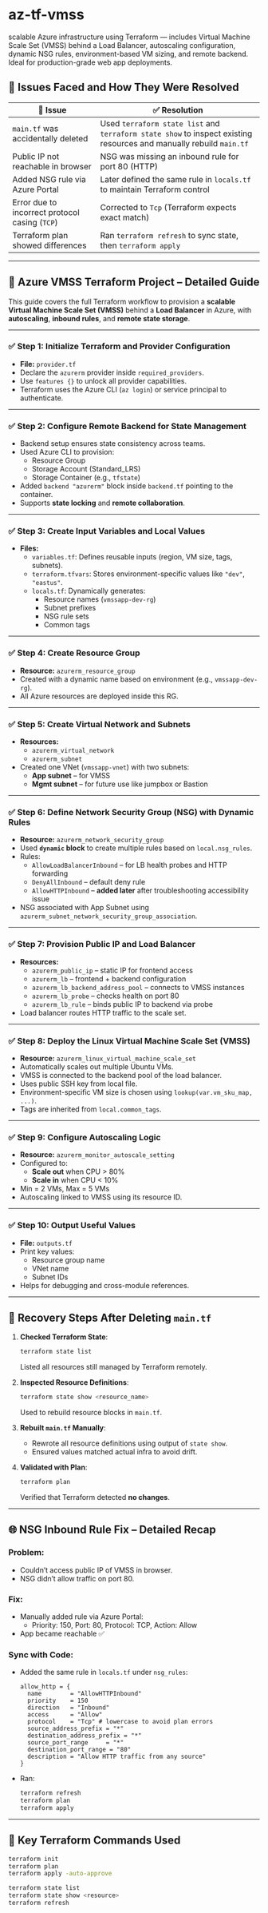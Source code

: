 # az-tf-vmss
scalable Azure infrastructure using Terraform — includes Virtual Machine Scale Set (VMSS) behind a Load Balancer, autoscaling configuration, dynamic NSG rules, environment-based VM sizing, and remote backend. Ideal for production-grade web app deployments.
## 🔧 Issues Faced and How They Were Resolved

| 🔎 Issue | ✅ Resolution |
|---------|---------------|
| `main.tf` was accidentally deleted | Used `terraform state list` and `terraform state show` to inspect existing resources and manually rebuild `main.tf` |
| Public IP not reachable in browser | NSG was missing an inbound rule for port 80 (HTTP) |
| Added NSG rule via Azure Portal | Later defined the same rule in `locals.tf` to maintain Terraform control |
| Error due to incorrect protocol casing (`TCP`) | Corrected to `Tcp` (Terraform expects exact match) |
| Terraform plan showed differences | Ran `terraform refresh` to sync state, then `terraform apply` |

---

## 📘 Azure VMSS Terraform Project – Detailed Guide

This guide covers the full Terraform workflow to provision a **scalable Virtual Machine Scale Set (VMSS)** behind a **Load Balancer** in Azure, with **autoscaling**, **inbound rules**, and **remote state storage**.

---

### ✅ Step 1: Initialize Terraform and Provider Configuration

- **File:** `provider.tf`
- Declare the `azurerm` provider inside `required_providers`.
- Use `features {}` to unlock all provider capabilities.
- Terraform uses the Azure CLI (`az login`) or service principal to authenticate.

---

### ✅ Step 2: Configure Remote Backend for State Management

- Backend setup ensures state consistency across teams.
- Used Azure CLI to provision:
  - Resource Group
  - Storage Account (Standard_LRS)
  - Storage Container (e.g., `tfstate`)
- Added `backend "azurerm"` block inside `backend.tf` pointing to the container.
- Supports **state locking** and **remote collaboration**.

---

### ✅ Step 3: Create Input Variables and Local Values

- **Files:**
  - `variables.tf`: Defines reusable inputs (region, VM size, tags, subnets).
  - `terraform.tfvars`: Stores environment-specific values like `"dev"`, `"eastus"`.
  - `locals.tf`: Dynamically generates:
    - Resource names (`vmssapp-dev-rg`)
    - Subnet prefixes
    - NSG rule sets
    - Common tags

---

### ✅ Step 4: Create Resource Group

- **Resource:** `azurerm_resource_group`
- Created with a dynamic name based on environment (e.g., `vmssapp-dev-rg`).
- All Azure resources are deployed inside this RG.

---

### ✅ Step 5: Create Virtual Network and Subnets

- **Resources:**
  - `azurerm_virtual_network`
  - `azurerm_subnet`
- Created one VNet (`vmssapp-vnet`) with two subnets:
  - **App subnet** – for VMSS
  - **Mgmt subnet** – for future use like jumpbox or Bastion

---

### ✅ Step 6: Define Network Security Group (NSG) with Dynamic Rules

- **Resource:** `azurerm_network_security_group`
- Used **`dynamic` block** to create multiple rules based on `local.nsg_rules`.
- Rules:
  - `AllowLoadBalancerInbound` – for LB health probes and HTTP forwarding
  - `DenyAllInbound` – default deny rule
  - `AllowHTTPInbound` – **added later** after troubleshooting accessibility issue
- NSG associated with App Subnet using `azurerm_subnet_network_security_group_association`.

---

### ✅ Step 7: Provision Public IP and Load Balancer

- **Resources:**
  - `azurerm_public_ip` – static IP for frontend access
  - `azurerm_lb` – frontend + backend configuration
  - `azurerm_lb_backend_address_pool` – connects to VMSS instances
  - `azurerm_lb_probe` – checks health on port 80
  - `azurerm_lb_rule` – binds public IP to backend via probe
- Load balancer routes HTTP traffic to the scale set.

---

### ✅ Step 8: Deploy the Linux Virtual Machine Scale Set (VMSS)

- **Resource:** `azurerm_linux_virtual_machine_scale_set`
- Automatically scales out multiple Ubuntu VMs.
- VMSS is connected to the backend pool of the load balancer.
- Uses public SSH key from local file.
- Environment-specific VM size is chosen using `lookup(var.vm_sku_map, ...)`.
- Tags are inherited from `local.common_tags`.

---

### ✅ Step 9: Configure Autoscaling Logic

- **Resource:** `azurerm_monitor_autoscale_setting`
- Configured to:
  - **Scale out** when CPU > 80%
  - **Scale in** when CPU < 10%
- Min = 2 VMs, Max = 5 VMs
- Autoscaling linked to VMSS using its resource ID.

---

### ✅ Step 10: Output Useful Values

- **File:** `outputs.tf`
- Print key values:
  - Resource group name
  - VNet name
  - Subnet IDs
- Helps for debugging and cross-module references.

---

## 🔄 Recovery Steps After Deleting `main.tf`

1. **Checked Terraform State**:
   ```bash
   terraform state list
   ```
   Listed all resources still managed by Terraform remotely.

2. **Inspected Resource Definitions**:
   ```bash
   terraform state show <resource_name>
   ```
   Used to rebuild resource blocks in `main.tf`.

3. **Rebuilt `main.tf` Manually**:
   - Rewrote all resource definitions using output of `state show`.
   - Ensured values matched actual infra to avoid drift.

4. **Validated with Plan**:
   ```bash
   terraform plan
   ```
   Verified that Terraform detected **no changes**.

---

## 🌐 NSG Inbound Rule Fix – Detailed Recap

### Problem:
- Couldn’t access public IP of VMSS in browser.
- NSG didn’t allow traffic on port 80.

### Fix:
- Manually added rule via Azure Portal:
  - Priority: 150, Port: 80, Protocol: TCP, Action: Allow
- App became reachable ✅

### Sync with Code:
- Added the same rule in `locals.tf` under `nsg_rules`:
  ```hcl
  allow_http = {
    name        = "AllowHTTPInbound"
    priority    = 150
    direction   = "Inbound"
    access      = "Allow"
    protocol    = "Tcp" # lowercase to avoid plan errors
    source_address_prefix = "*"
    destination_address_prefix = "*"
    source_port_range     = "*"
    destination_port_range = "80"
    description = "Allow HTTP traffic from any source"
  }
  ```
- Ran:
  ```bash
  terraform refresh
  terraform plan
  terraform apply
  ```

---

## 🧪 Key Terraform Commands Used

```bash
terraform init
terraform plan
terraform apply -auto-approve

terraform state list
terraform state show <resource>
terraform refresh
